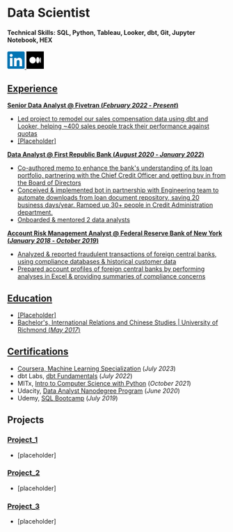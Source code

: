 # Data Scientist

#### Technical Skills: SQL, Python, Tableau, Looker, dbt, Git, Jupyter Notebook, HEX

<a href="https://www.linkedin.com/in/chloe-lubin/"><img src="assets/img/linkedin_logo.png" alt="LinkedIn" width="40" height="40" /> <a href="https://chloe-lubin.medium.com/"><img src="assets/img/medium_logo.png" alt="Medium" width="40" height="40" />

## Experience
**Senior Data Analyst @ Fivetran (_February 2022_ - _Present_)**
* Led project to remodel our sales compensation data using dbt and Looker, helping ~400 sales people track their performance against quotas
* [Placeholder]

**Data Analyst @ First Republic Bank (_August 2020_ - _January 2022_)**
* Co-authored memo to enhance the bank's understanding of its loan portfolio, partnering with the Chief Credit Officer and getting buy in from the Board of Directors
* Conceived & implemented bot in partnership with Engineering team to automate downloads from loan document repository, saving 20 business days/year. Ramped up 30+ people in Credit Administration department.
* Onboarded & mentored 2 data analysts

**Account Risk Management Analyst @ Federal Reserve Bank of New York (_January 2018_ - _October 2019_)**
* Analyzed & reported fraudulent transactions of foreign central banks, using compliance databases & historical customer data
* Prepared account profiles of foreign central banks by performing analyses in Excel & providing summaries of compliance concerns

## Education
* [Placeholder]
* Bachelor's, International Relations and Chinese Studies | University of Richmond (_May 2017_)

## Certifications
* Coursera, [Machine Learning Specialization](https://www.coursera.org/account/accomplishments/specialization/certificate/X5VVNJ6RTSTD) (_July 2023_)
* dbt Labs, [dbt Fundamentals](https://www.credential.net/69fcd590-2344-43ba-bc9a-0aa8cbbc75f4#gs.mnrv2c) (_July 2022_)
* MITx, [Intro to Computer Science with Python](https://courses.edx.org/certificates/bc75b9a3db7e4d3b8944a245678b5e1a) (_October 2021_)
* Udacity, [Data Analyst Nanodegree Program](https://graduation.udacity.com/confirm/NDPFPUCE) (_June 2020_)
* Udemy, [SQL Bootcamp](https://www.udemy.com/certificate/UC-7ZN6YVPU/) (_July 2019_)

## Projects
### [Project_1](https://github.com/chloelubin/project_1)
* [placeholder]

### [Project_2](https://github.com/chloelubin/project_2)
* [placeholder]

### [Project_3](https://github.com/chloelubin/project_3)
* [placeholder]
